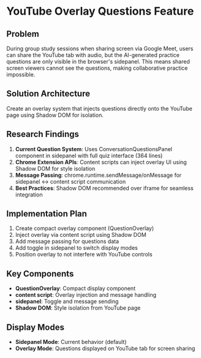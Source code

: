 # YouTube Overlay Questions Feature

## Problem
During group study sessions when sharing screen via Google Meet, users can share the YouTube tab with audio, but the AI-generated practice questions are only visible in the browser's sidepanel. This means shared screen viewers cannot see the questions, making collaborative practice impossible.

## Solution Architecture
Create an overlay system that injects questions directly onto the YouTube page using Shadow DOM for isolation.

## Research Findings
1. **Current Question System**: Uses ConversationQuestionsPanel component in sidepanel with full quiz interface (364 lines)
2. **Chrome Extension APIs**: Content scripts can inject overlay UI using Shadow DOM for style isolation
3. **Message Passing**: chrome.runtime.sendMessage/onMessage for sidepanel <-> content script communication
4. **Best Practices**: Shadow DOM recommended over iframe for seamless integration

## Implementation Plan
1. Create compact overlay component (QuestionOverlay) 
2. Inject overlay via content script using Shadow DOM
3. Add message passing for questions data
4. Add toggle in sidepanel to switch display modes
5. Position overlay to not interfere with YouTube controls

## Key Components
- **QuestionOverlay**: Compact display component
- **content script**: Overlay injection and message handling  
- **sidepanel**: Toggle and message sending
- **Shadow DOM**: Style isolation from YouTube page

## Display Modes
- **Sidepanel Mode**: Current behavior (default)
- **Overlay Mode**: Questions displayed on YouTube tab for screen sharing
